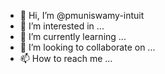 - 👋 Hi, I’m @pmuniswamy-intuit
- 👀 I’m interested in ...
- 🌱 I’m currently learning ...
- 💞️ I’m looking to collaborate on ...
- 📫 How to reach me ...

<!---
pmuniswamy-intuit/pmuniswamy-intuit is a ✨ special ✨ repository because its `README.md` (this file) appears on your GitHub profile.
You can click the Preview link to take a look at your changes.
--->
